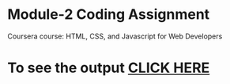 

# Module-2 Coding Assignment

Coursera course: HTML, CSS, and Javascript for Web Developers

# To see the output [CLICK HERE](https://sah12.github.io/html-css-javascript-for-web-developers-Assignments/module-2/index.html)

